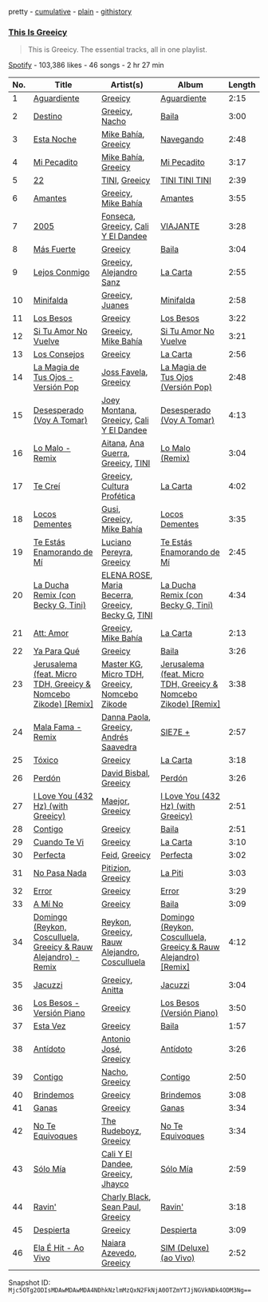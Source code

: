 pretty - [cumulative](/playlists/cumulative/37i9dQZF1DZ06evO33YUTu.md) - [plain](/playlists/plain/37i9dQZF1DZ06evO33YUTu) - [githistory](https://github.githistory.xyz/mackorone/spotify-playlist-archive/blob/main/playlists/plain/37i9dQZF1DZ06evO33YUTu)

### [This Is Greeicy](https://open.spotify.com/playlist/37i9dQZF1DZ06evO33YUTu)

> This is Greeicy\. The essential tracks, all in one playlist.

[Spotify](https://open.spotify.com/user/spotify) - 103,386 likes - 46 songs - 2 hr 27 min

| No. | Title | Artist(s) | Album | Length |
|---|---|---|---|---|
| 1 | [Aguardiente](https://open.spotify.com/track/7ex5TNhdJsNNVpovfntqg3) | [Greeicy](https://open.spotify.com/artist/5dbaLmK5SHLLg8Z4CcTJpX) | [Aguardiente](https://open.spotify.com/album/6mzdHLMTM2swBdvWCQ8ZfF) | 2:15 |
| 2 | [Destino](https://open.spotify.com/track/041Kcvnw8nOdq8xiRibPTG) | [Greeicy](https://open.spotify.com/artist/5dbaLmK5SHLLg8Z4CcTJpX), [Nacho](https://open.spotify.com/artist/2ayNSoKPCRAfjp6hQ76hRu) | [Baila](https://open.spotify.com/album/0ZrbrBx1Rkc7hq3hDKdOmH) | 3:00 |
| 3 | [Esta Noche](https://open.spotify.com/track/4vhkI8x68EaGQR3Kn7Pwhc) | [Mike Bahía](https://open.spotify.com/artist/1phfTBIocBW3UwqcYjaEN6), [Greeicy](https://open.spotify.com/artist/5dbaLmK5SHLLg8Z4CcTJpX) | [Navegando](https://open.spotify.com/album/3UbZvsLswQE2L5mBiGlzO0) | 2:48 |
| 4 | [Mi Pecadito](https://open.spotify.com/track/5yrbKnKL9mKC61StX948w1) | [Mike Bahía](https://open.spotify.com/artist/1phfTBIocBW3UwqcYjaEN6), [Greeicy](https://open.spotify.com/artist/5dbaLmK5SHLLg8Z4CcTJpX) | [Mi Pecadito](https://open.spotify.com/album/2YsZcOI0c1Eyo0JlDAGwXD) | 3:17 |
| 5 | [22](https://open.spotify.com/track/0AsWM30PAtdxvAph5aYXAW) | [TINI](https://open.spotify.com/artist/7vXDAI8JwjW531ouMGbfcp), [Greeicy](https://open.spotify.com/artist/5dbaLmK5SHLLg8Z4CcTJpX) | [TINI TINI TINI](https://open.spotify.com/album/7LP6bUlMdnuqeP2etuw7wI) | 2:39 |
| 6 | [Amantes](https://open.spotify.com/track/3IyPnNX142pvWx6D5CiimD) | [Greeicy](https://open.spotify.com/artist/5dbaLmK5SHLLg8Z4CcTJpX), [Mike Bahía](https://open.spotify.com/artist/1phfTBIocBW3UwqcYjaEN6) | [Amantes](https://open.spotify.com/album/4tkqeWRaQHPzPRQFX8o9Vi) | 3:55 |
| 7 | [2005](https://open.spotify.com/track/6hY6LMOTZOWUOZMk4wPW92) | [Fonseca](https://open.spotify.com/artist/53KTldaJ8tHSkYU3nigfwP), [Greeicy](https://open.spotify.com/artist/5dbaLmK5SHLLg8Z4CcTJpX), [Cali Y El Dandee](https://open.spotify.com/artist/5DUlefCLzVRzNWaNURTFpK) | [VIAJANTE](https://open.spotify.com/album/0gzWP8t8G8V09DBDzrDL8h) | 3:28 |
| 8 | [Más Fuerte](https://open.spotify.com/track/6PLihys6LLwbCI9GRByWZ0) | [Greeicy](https://open.spotify.com/artist/5dbaLmK5SHLLg8Z4CcTJpX) | [Baila](https://open.spotify.com/album/0ZrbrBx1Rkc7hq3hDKdOmH) | 3:04 |
| 9 | [Lejos Conmigo](https://open.spotify.com/track/4c1gXSj2oEYywSfN6iOwGu) | [Greeicy](https://open.spotify.com/artist/5dbaLmK5SHLLg8Z4CcTJpX), [Alejandro Sanz](https://open.spotify.com/artist/5sUrlPAHlS9NEirDB8SEbF) | [La Carta](https://open.spotify.com/album/1RWGsSW1RxScfvYp5ZR3Jl) | 2:55 |
| 10 | [Minifalda](https://open.spotify.com/track/4cccqGxzMZXzBrdNUKjnIl) | [Greeicy](https://open.spotify.com/artist/5dbaLmK5SHLLg8Z4CcTJpX), [Juanes](https://open.spotify.com/artist/0UWZUmn7sybxMCqrw9tGa7) | [Minifalda](https://open.spotify.com/album/67Pk3PkpV1j7xYf4dw001k) | 2:58 |
| 11 | [Los Besos](https://open.spotify.com/track/6QSu3mgC8kUYtEDoBBQcJG) | [Greeicy](https://open.spotify.com/artist/5dbaLmK5SHLLg8Z4CcTJpX) | [Los Besos](https://open.spotify.com/album/0sjHYEx0vgbhUULHgJTFWs) | 3:22 |
| 12 | [Si Tu Amor No Vuelve](https://open.spotify.com/track/1Q2uBll5mMW8BY4T9XSrCo) | [Greeicy](https://open.spotify.com/artist/5dbaLmK5SHLLg8Z4CcTJpX), [Mike Bahía](https://open.spotify.com/artist/1phfTBIocBW3UwqcYjaEN6) | [Si Tu Amor No Vuelve](https://open.spotify.com/album/4yPrBID40hUMocphha5lr7) | 3:21 |
| 13 | [Los Consejos](https://open.spotify.com/track/54KqP2AoCRcEMTfooOI5nK) | [Greeicy](https://open.spotify.com/artist/5dbaLmK5SHLLg8Z4CcTJpX) | [La Carta](https://open.spotify.com/album/1RWGsSW1RxScfvYp5ZR3Jl) | 2:56 |
| 14 | [La Magia de Tus Ojos \- Versión Pop](https://open.spotify.com/track/3GhOpiYR8x3fSTohVMHOWD) | [Joss Favela](https://open.spotify.com/artist/0EocQPg9ycs21gcvaVm9hh), [Greeicy](https://open.spotify.com/artist/5dbaLmK5SHLLg8Z4CcTJpX) | [La Magia de Tus Ojos \(Versión Pop\)](https://open.spotify.com/album/1CpCyWZRRyqOGAGIahFbph) | 2:48 |
| 15 | [Desesperado \(Voy A Tomar\)](https://open.spotify.com/track/4tvtsvgrIksr7iqzPeADXB) | [Joey Montana](https://open.spotify.com/artist/3ATyg4fGC9F8trfb0GRWmX), [Greeicy](https://open.spotify.com/artist/5dbaLmK5SHLLg8Z4CcTJpX), [Cali Y El Dandee](https://open.spotify.com/artist/5DUlefCLzVRzNWaNURTFpK) | [Desesperado \(Voy A Tomar\)](https://open.spotify.com/album/3zIhxSQpieLvjXLpZSXdDa) | 4:13 |
| 16 | [Lo Malo \- Remix](https://open.spotify.com/track/7vHzOI0lrq6dXsHuQWpBpT) | [Aitana](https://open.spotify.com/artist/7eLcDZDYHXZCebtQmVFL25), [Ana Guerra](https://open.spotify.com/artist/3MRynBsyLGzv3IQ9Fip6hO), [Greeicy](https://open.spotify.com/artist/5dbaLmK5SHLLg8Z4CcTJpX), [TINI](https://open.spotify.com/artist/7vXDAI8JwjW531ouMGbfcp) | [Lo Malo \(Remix\)](https://open.spotify.com/album/35NdeKuRZ9zxd21lvngNxf) | 3:04 |
| 17 | [Te Creí](https://open.spotify.com/track/60c5SSCLMt13B27d6Df4dP) | [Greeicy](https://open.spotify.com/artist/5dbaLmK5SHLLg8Z4CcTJpX), [Cultura Profética](https://open.spotify.com/artist/65HuWBUC1d8ty1q6J42Nfi) | [La Carta](https://open.spotify.com/album/1RWGsSW1RxScfvYp5ZR3Jl) | 4:02 |
| 18 | [Locos Dementes](https://open.spotify.com/track/1avccdZyIOpCisznKwu47H) | [Gusi](https://open.spotify.com/artist/7GMRarEViKQmiTUMFZtrfe), [Greeicy](https://open.spotify.com/artist/5dbaLmK5SHLLg8Z4CcTJpX), [Mike Bahía](https://open.spotify.com/artist/1phfTBIocBW3UwqcYjaEN6) | [Locos Dementes](https://open.spotify.com/album/49nZLyZDBKph8WzxuLGkF8) | 3:35 |
| 19 | [Te Estás Enamorando de Mí](https://open.spotify.com/track/0VKNy1fBPb3ZcMJE3v17VF) | [Luciano Pereyra](https://open.spotify.com/artist/6ZZ2DeepA3GpoGU4KwqSlU), [Greeicy](https://open.spotify.com/artist/5dbaLmK5SHLLg8Z4CcTJpX) | [Te Estás Enamorando de Mí](https://open.spotify.com/album/6dIOyfEblWiLaoRfJkNdLY) | 2:45 |
| 20 | [La Ducha Remix \(con Becky G, Tini\)](https://open.spotify.com/track/0044ljTRPPQdAkCUXK6s7A) | [ELENA ROSE](https://open.spotify.com/artist/0zO8yNnw5GQgutcIyXfGBY), [Maria Becerra](https://open.spotify.com/artist/1DxLCyH42yaHKGK3cl5bvG), [Greeicy](https://open.spotify.com/artist/5dbaLmK5SHLLg8Z4CcTJpX), [Becky G](https://open.spotify.com/artist/4obzFoKoKRHIphyHzJ35G3), [TINI](https://open.spotify.com/artist/7vXDAI8JwjW531ouMGbfcp) | [La Ducha Remix \(con Becky G, Tini\)](https://open.spotify.com/album/0YsMUawHhH0VNOpVLi85UI) | 4:34 |
| 21 | [Att: Amor](https://open.spotify.com/track/1TpCPPgqc6FOVzLZefm6e3) | [Greeicy](https://open.spotify.com/artist/5dbaLmK5SHLLg8Z4CcTJpX), [Mike Bahía](https://open.spotify.com/artist/1phfTBIocBW3UwqcYjaEN6) | [La Carta](https://open.spotify.com/album/1RWGsSW1RxScfvYp5ZR3Jl) | 2:13 |
| 22 | [Ya Para Qué](https://open.spotify.com/track/5jX5LKsgCcM2GMSLfVYn78) | [Greeicy](https://open.spotify.com/artist/5dbaLmK5SHLLg8Z4CcTJpX) | [Baila](https://open.spotify.com/album/0ZrbrBx1Rkc7hq3hDKdOmH) | 3:26 |
| 23 | [Jerusalema \(feat\. Micro TDH, Greeicy & Nomcebo Zikode\) \[Remix\]](https://open.spotify.com/track/54nChLooSgU5bUQCV2oVOY) | [Master KG](https://open.spotify.com/artist/523y9KSneKh6APd1hKxLuF), [Micro TDH](https://open.spotify.com/artist/1aWJsBQa67l72j1VT3D6Ow), [Greeicy](https://open.spotify.com/artist/5dbaLmK5SHLLg8Z4CcTJpX), [Nomcebo Zikode](https://open.spotify.com/artist/4cfKtwkefMW3aiXtxfw8w6) | [Jerusalema \(feat\. Micro TDH, Greeicy & Nomcebo Zikode\) \[Remix\]](https://open.spotify.com/album/0f7eKFD7GWis0BuKXaikB5) | 3:38 |
| 24 | [Mala Fama \- Remix](https://open.spotify.com/track/1H3o2Pde9RlIa0V2crN3kb) | [Danna Paola](https://open.spotify.com/artist/5xSx2FM8mQnrfgM1QsHniB), [Greeicy](https://open.spotify.com/artist/5dbaLmK5SHLLg8Z4CcTJpX), [Andrés Saavedra](https://open.spotify.com/artist/5KG8PVgup7Rd3VJ3SGTVvN) | [SIE7E +](https://open.spotify.com/album/5LIIJcPOYm4G4mFw9ydeBE) | 2:57 |
| 25 | [Tóxico](https://open.spotify.com/track/42JYxlcwegYRJr4IZ0k0Lm) | [Greeicy](https://open.spotify.com/artist/5dbaLmK5SHLLg8Z4CcTJpX) | [La Carta](https://open.spotify.com/album/1RWGsSW1RxScfvYp5ZR3Jl) | 3:18 |
| 26 | [Perdón](https://open.spotify.com/track/4iCJFRTRsFlj4UWoEd7bS9) | [David Bisbal](https://open.spotify.com/artist/5gOJTI4TusSENizxhcG7jB), [Greeicy](https://open.spotify.com/artist/5dbaLmK5SHLLg8Z4CcTJpX) | [Perdón](https://open.spotify.com/album/3mS6qSzJvfbFkhLsp6hO8P) | 3:26 |
| 27 | [I Love You \(432 Hz\) \(with Greeicy\)](https://open.spotify.com/track/1ICUVPtaZlWQ45aQCtmW2y) | [Maejor](https://open.spotify.com/artist/3XcCT5MPlQPWFTJyzXbfuX), [Greeicy](https://open.spotify.com/artist/5dbaLmK5SHLLg8Z4CcTJpX) | [I Love You \(432 Hz\) \(with Greeicy\)](https://open.spotify.com/album/3HI2xAgLyGEw4w66lmwUQk) | 2:51 |
| 28 | [Contigo](https://open.spotify.com/track/0o0eubjweqWRrZ4PuW8s3n) | [Greeicy](https://open.spotify.com/artist/5dbaLmK5SHLLg8Z4CcTJpX) | [Baila](https://open.spotify.com/album/0ZrbrBx1Rkc7hq3hDKdOmH) | 2:51 |
| 29 | [Cuando Te Vi](https://open.spotify.com/track/6hFoqFZ7hiEafAkIVXtytB) | [Greeicy](https://open.spotify.com/artist/5dbaLmK5SHLLg8Z4CcTJpX) | [La Carta](https://open.spotify.com/album/1RWGsSW1RxScfvYp5ZR3Jl) | 3:10 |
| 30 | [Perfecta](https://open.spotify.com/track/5gH9CSkFW45IjfocI8MPsb) | [Feid](https://open.spotify.com/artist/2LRoIwlKmHjgvigdNGBHNo), [Greeicy](https://open.spotify.com/artist/5dbaLmK5SHLLg8Z4CcTJpX) | [Perfecta](https://open.spotify.com/album/7qFvB7ZvDIud6x16xMv3Ur) | 3:02 |
| 31 | [No Pasa Nada](https://open.spotify.com/track/3Y8xqiwesgj5ytOPpHo6Nx) | [Pitizion](https://open.spotify.com/artist/0GWdY55YF6xzN5L1A0X8nq), [Greeicy](https://open.spotify.com/artist/5dbaLmK5SHLLg8Z4CcTJpX) | [La Piti](https://open.spotify.com/album/1LVYwpAVevauvcv6s8Euh9) | 3:03 |
| 32 | [Error](https://open.spotify.com/track/7eOs4mwrf7rp7lGEF2tjGu) | [Greeicy](https://open.spotify.com/artist/5dbaLmK5SHLLg8Z4CcTJpX) | [Error](https://open.spotify.com/album/7eRvVezqELiJfp1vSrDx0u) | 3:29 |
| 33 | [A Mí No](https://open.spotify.com/track/5UJ0ekAw8exus0fvaUWSZ8) | [Greeicy](https://open.spotify.com/artist/5dbaLmK5SHLLg8Z4CcTJpX) | [Baila](https://open.spotify.com/album/0ZrbrBx1Rkc7hq3hDKdOmH) | 3:09 |
| 34 | [Domingo \(Reykon, Cosculluela, Greeicy & Rauw Alejandro\) \- Remix](https://open.spotify.com/track/2RcvZFouLOTFZbQHr3nhOj) | [Reykon](https://open.spotify.com/artist/3PAwspMN27PDm81WwXDsMf), [Greeicy](https://open.spotify.com/artist/5dbaLmK5SHLLg8Z4CcTJpX), [Rauw Alejandro](https://open.spotify.com/artist/1mcTU81TzQhprhouKaTkpq), [Cosculluela](https://open.spotify.com/artist/00me4Ke1LsvMxt5kydlMyU) | [Domingo \(Reykon, Cosculluela, Greeicy & Rauw Alejandro\) \[Remix\]](https://open.spotify.com/album/3hqnnuMqi7Q5CTWLHnnnVD) | 4:12 |
| 35 | [Jacuzzi](https://open.spotify.com/track/68AFwp0MnkWketMmnfvzR8) | [Greeicy](https://open.spotify.com/artist/5dbaLmK5SHLLg8Z4CcTJpX), [Anitta](https://open.spotify.com/artist/7FNnA9vBm6EKceENgCGRMb) | [Jacuzzi](https://open.spotify.com/album/6hourrBLixE67puzTocZUh) | 3:04 |
| 36 | [Los Besos \- Versión Piano](https://open.spotify.com/track/7mekhXCiEHT9yCTfL2JvfO) | [Greeicy](https://open.spotify.com/artist/5dbaLmK5SHLLg8Z4CcTJpX) | [Los Besos \(Versión Piano\)](https://open.spotify.com/album/4wIHfk91jr0IaqsPoAcP2g) | 3:50 |
| 37 | [Esta Vez](https://open.spotify.com/track/36MMDlQwvVLVH0In2L9P8s) | [Greeicy](https://open.spotify.com/artist/5dbaLmK5SHLLg8Z4CcTJpX) | [Baila](https://open.spotify.com/album/0ZrbrBx1Rkc7hq3hDKdOmH) | 1:57 |
| 38 | [Antídoto](https://open.spotify.com/track/1n1HgKJ9TFplBuhbdBbYZK) | [Antonio José](https://open.spotify.com/artist/1dbp04JzZ81JXlMGupCnJ8), [Greeicy](https://open.spotify.com/artist/5dbaLmK5SHLLg8Z4CcTJpX) | [Antídoto](https://open.spotify.com/album/7opSNZjW07MRTKLYzrlhQd) | 3:26 |
| 39 | [Contigo](https://open.spotify.com/track/7f8FPVZ0frAO4aWtgzGrXr) | [Nacho](https://open.spotify.com/artist/2ayNSoKPCRAfjp6hQ76hRu), [Greeicy](https://open.spotify.com/artist/5dbaLmK5SHLLg8Z4CcTJpX) | [Contigo](https://open.spotify.com/album/6eaeqYb01HV1kwgA0GSiS6) | 2:50 |
| 40 | [Brindemos](https://open.spotify.com/track/3JzxVjdPHJTaqLx2Usc1EY) | [Greeicy](https://open.spotify.com/artist/5dbaLmK5SHLLg8Z4CcTJpX) | [Brindemos](https://open.spotify.com/album/109eecGsDwd2Mz5QGy7m95) | 3:08 |
| 41 | [Ganas](https://open.spotify.com/track/1aryOmpoGVqiZm7GwPWiqY) | [Greeicy](https://open.spotify.com/artist/5dbaLmK5SHLLg8Z4CcTJpX) | [Ganas](https://open.spotify.com/album/3O383fCaaKgZuKQhWy3KVC) | 3:34 |
| 42 | [No Te Equivoques](https://open.spotify.com/track/4JXN8t3V1vdl75IczGJcpK) | [The Rudeboyz](https://open.spotify.com/artist/7ciBW1p3KBsYIkFk4UmwS8), [Greeicy](https://open.spotify.com/artist/5dbaLmK5SHLLg8Z4CcTJpX) | [No Te Equivoques](https://open.spotify.com/album/5tGZBD6za4M23dbQbLExY0) | 3:34 |
| 43 | [Sólo Mía](https://open.spotify.com/track/3eXD7hq9tUrQ5gmdKNaSKQ) | [Cali Y El Dandee](https://open.spotify.com/artist/5DUlefCLzVRzNWaNURTFpK), [Greeicy](https://open.spotify.com/artist/5dbaLmK5SHLLg8Z4CcTJpX), [Jhayco](https://open.spotify.com/artist/6nVcHLIgY5pE2YCl8ubca1) | [Sólo Mía](https://open.spotify.com/album/4JhTqi7hgyUVxDzw5nFANE) | 2:59 |
| 44 | [Ravin'](https://open.spotify.com/track/0AT08pe7CNV34sDKmTyh5b) | [Charly Black](https://open.spotify.com/artist/5sK8BsvyDl4TFA6KaBf8or), [Sean Paul](https://open.spotify.com/artist/3Isy6kedDrgPYoTS1dazA9), [Greeicy](https://open.spotify.com/artist/5dbaLmK5SHLLg8Z4CcTJpX) | [Ravin'](https://open.spotify.com/album/1iB6cyFWWKUTC5c8Fb54kQ) | 3:18 |
| 45 | [Despierta](https://open.spotify.com/track/2g3ktWJ3T0gTyj6UkNKGho) | [Greeicy](https://open.spotify.com/artist/5dbaLmK5SHLLg8Z4CcTJpX) | [Despierta](https://open.spotify.com/album/6MegrXexsY8lv0nzzpIcTh) | 3:09 |
| 46 | [Ela É Hit \- Ao Vivo](https://open.spotify.com/track/5YAvFOhGCLSE7MkWonlMX3) | [Naiara Azevedo](https://open.spotify.com/artist/0jD7VeE1m2SdHbOWeCtB9l), [Greeicy](https://open.spotify.com/artist/5dbaLmK5SHLLg8Z4CcTJpX) | [SIM \(Deluxe\) \(ao Vivo\)](https://open.spotify.com/album/66zKNTVsVlOHWW0Cq8uNf3) | 2:52 |

Snapshot ID: `Mjc5OTg2ODIsMDAwMDAwMDA4NDhkNzlmMzQxN2FkNjA0OTZmYTJjNGVkNDk4ODM3Ng==`
